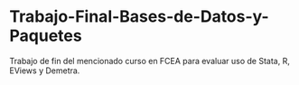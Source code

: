 # Trabajo-Final-Bases-de-Datos-y-Paquetes
Trabajo de fin del mencionado curso en FCEA para evaluar uso de Stata, R, EViews y Demetra.
